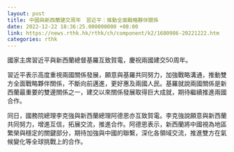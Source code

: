 ```yaml
---
layout: post
title: 中國與新西蘭建交周年　習近平：推動全面戰略夥伴關係
date: 2022-12-22 18:36:25.000000000 +08:00
link: https://news.rthk.hk/rthk/ch/component/k2/1680986-20221222.htm
categories: rthk
---
```


國家主席習近平與新西蘭總督基羅互致賀電，慶祝兩國建交50周年。

習近平表示高度重視兩國關係發展，願意與基羅共同努力，加強戰略溝通，推動雙方全面戰略夥伴關係，不斷向前邁進，更好惠及兩國人民。基羅就說兩國關係是新西蘭最重要的雙邊關係之一，建交以來關係發展取得巨大成就，期待繼續推進兩國合作。

同日，國務院總理李克強與新西蘭總理阿德恩亦互致賀電。李克強說願意與新西蘭共同努力，增進互信，拓展交流，推進合作。阿德恩表示，新西蘭將中國視為地區繁榮與穩定的關鍵部分，期待加強與中國的聯繫，深化各領域交流，推進雙方在氣候變化等全球挑戰上的合作。
